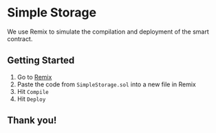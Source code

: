 # Simple Storage

We use Remix to simulate the compilation and deployment of the smart contract.

## Getting Started

1. Go to [Remix](https://remix.ethereum.org/)
2. Paste the code from `SimpleStorage.sol` into a new file in Remix
3. Hit `Compile`
4. Hit `Deploy`


## Thank you!

